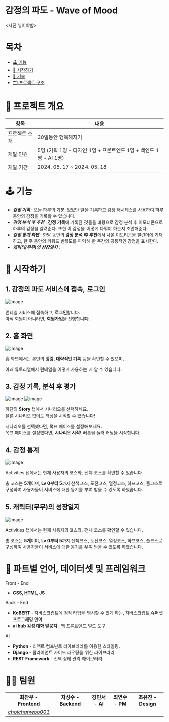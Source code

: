 # 감정의 파도 - Wave of Mood 
<사진 넣어야함> 

# 목차

- [🕹️ 기능](#️-기능)
- [👣 시작하기](#-시작하기)
- [🔧 기술](#-기술)
- [🗂️ 프로젝트 구조](#%EF%B8%8F-프로젝트-구조)

# 📄 프로젝트 개요

| 항목       | 내용                                          |
|------------|---------------------------------------------|
| 프로젝트 소개 | 30일동안 행복해지기 |
| 개발 인원    | 5명 (기획 1명 + 디자인 1명 + 프론트엔드 1명 + 백엔드 1명 + AI 1명) |
| 개발 기간    | 2024. 05. 17 ~ 2024. 05. 18               |

# 🕹️ 기능

- ***감정 기록*** : 오늘 하루의 기분, 있었던 일을 기록하고 감정 해시테스를 사용하여 하루동안의 감정을 기록할 수 있습니다. 
- ***감정 분석 후 추천*** : **감정 기록**에 기록된 것들을 바탕으로 감정 분석 후 이모티콘으로 하루의 감정을 알려준다. 또한 이 감정을 어떻게 다뤄야 하는지 조언해준다. 
- ***감정 통계 화면*** : 한달 동안의 **감정 분석 후 추천**에서 나온 이모티콘을 캘린더에 기재하고, 한 주 동안의 키워드 반복도를 파악해 한 주간의 공통적인 감정을 표시한다. 
- ***캐릭터(무무)의 성장일지*** : 

# 👣 시작하기

## 1. 감정의 파도 서비스에 접속, 로그인

![image](https://github.com/user-attachments/assets/9fca0b13-3551-4b64-94d3-8f68e74b58c4)


런테일 서비스에 접속하고, **로그인**합니다.  
아직 회원이 아니라면, **회원가입**을 진행합니다.  

## 2. 홈 화면

![image](https://github.com/user-attachments/assets/3202c1d2-3abe-431f-b338-6d274d794d72)

홈 화면에서는 본인의 **랭킹, 대략적인 기록** 등을 확인할 수 있으며,

아래 튜토리얼에서 런테일을 어떻게 사용하는 지 알 수 있습니다.


## 3. 감정 기록, 분석 후 평가  

![image](https://github.com/user-attachments/assets/5dc6eb09-62a5-4077-8a8e-c3faf104ed3f)
![image](https://github.com/user-attachments/assets/a6ffcc1e-3015-4005-b392-874ccf6b8447)

하단의 **Story** 탭에서 시나리오를 선택하세요.  
물론 시나리오 없이도 러닝을 시작할 수 있습니다!

시나리오를 선택했다면, 목표 페이스를 설정해보세요.  
목표 페이스를 설정했다면, **시나리오 시작!** 버튼을 눌러 러닝을 시작합니다.

## 4. 감정 통계

![image](https://github.com/user-attachments/assets/75573756-b4ae-46ab-9bd8-7a8147aa162d)

Activities 탭에서는 현재 사용자의 코스와, 전체 코스를 확인할 수 있습니다.

총 코스는 **5개**이며, **Lv 0부터 5**까지 산책코스, 도전코스, 열정코스, 하프코스, 풀코스로 구성하여 사용자들이 서비스에 대한 동기를 부여 받을 수 있도록 하였습니다.

## 5. 캐릭터(무무)의 성장일지 

![image](https://github.com/user-attachments/assets/55df344d-1d84-49ba-89fa-376c2c78a59b)

Activities 탭에서는 현재 사용자의 코스와, 전체 코스를 확인할 수 있습니다.

총 코스는 **5개**이며, **Lv 0부터 5**까지 산책코스, 도전코스, 열정코스, 하프코스, 풀코스로 구성하여 사용자들이 서비스에 대한 동기를 부여 받을 수 있도록 하였습니다.

# 🔧 파트별 언어, 데이터셋 및 프레임워크 

Front - End
- **CSS, HTML, JS**

Back - End 
- **KoBERT** - 자바스크립트에 정적 타입을 명시할 수 있게 하는, 자바스크립트 슈퍼셋 프로그래밍 언어.
- **ai hub 감성 대화 말뭉치** : 웹 프론트엔드 빌드 도구.

AI
- **Python** - 리액트 컴포넌트 라이브러리를 이용한 스타일링.
- **Django** - 클라이언트 사이드 라우팅을 위한 라이브러리.
- **REST Framework** - 전역 상태 관리 라이브러리.


# 🧑‍💻 팀원

<table>
    <tr align="center">
        <td><B>최찬우 - Frontend </B></td>
        <td><B>차성수 - Backend </B></td>        
        <td><B>강민서 - AI </B></td>
        <td><B>최연수 - PM </B></td>
        <td><B>조유진 - Design </B></td>
    </tr>
    <tr align="center">
        <td>
            <a href="https://github.com/choichanwoo001"><I>choichanwoo001</I></a>
        </td>
        <td>
        </td>
        <td>
        </td>
        <td>
        </td>
        <td>
        </td>
    </tr>
</table>
